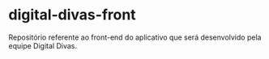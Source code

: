# digital-divas-front
Repositório referente ao front-end do aplicativo que será desenvolvido pela equipe Digital Divas.
